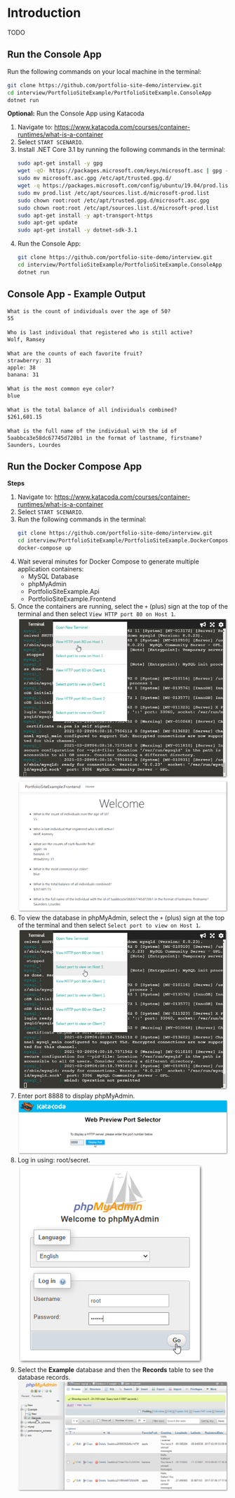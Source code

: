 # Introduction

TODO

## Run the Console App

Run the following commands on your local machine in the terminal:
```bash
git clone https://github.com/portfolio-site-demo/interview.git
cd interview/PortfolioSiteExample/PortfolioSiteExample.ConsoleApp
dotnet run
```

**Optional:** Run the Console App using Katacoda
1. Navigate to: https://www.katacoda.com/courses/container-runtimes/what-is-a-container
2. Select `START SCENARIO`.
3. Install .NET Core 3.1 by running the following commands in the terminal:
	```bash
	sudo apt-get install -y gpg
	wget -qO- https://packages.microsoft.com/keys/microsoft.asc | gpg --dearmor > microsoft.asc.gpg
	sudo mv microsoft.asc.gpg /etc/apt/trusted.gpg.d/
	wget -q https://packages.microsoft.com/config/ubuntu/19.04/prod.list
	sudo mv prod.list /etc/apt/sources.list.d/microsoft-prod.list
	sudo chown root:root /etc/apt/trusted.gpg.d/microsoft.asc.gpg
	sudo chown root:root /etc/apt/sources.list.d/microsoft-prod.list
	sudo apt-get install -y apt-transport-https
	sudo apt-get update
	sudo apt-get install -y dotnet-sdk-3.1
	```
4. Run the Console App:
	```bash
	git clone https://github.com/portfolio-site-demo/interview.git
	cd interview/PortfolioSiteExample/PortfolioSiteExample.ConsoleApp
	dotnet run
	```

## Console App - Example Output

```
What is the count of individuals over the age of 50?
55

Who is last individual that registered who is still active?
Wolf, Ramsey

What are the counts of each favorite fruit?
strawberry: 31
apple: 38
banana: 31

What is the most common eye color?
blue

What is the total balance of all individuals combined?
$261,601.15

What is the full name of the individual with the id of 5aabbca3e58dc67745d720b1 in the format of lastname, firstname?
Saunders, Lourdes
```

## Run the Docker Compose App

**Steps**
1. Navigate to: https://www.katacoda.com/courses/container-runtimes/what-is-a-container
2. Select `START SCENARIO`.
3. Run the following commands in the terminal:
	```bash
	git clone https://github.com/portfolio-site-demo/interview.git
	cd interview/PortfolioSiteExample/PortfolioSiteExample.DockerComposeApp
	docker-compose up
	```
4. Wait several minutes for Docker Compose to generate multiple application containers:
   - MySQL Database
   - phpMyAdmin
   - PortfolioSiteExample.Api
   - PortfolioSiteExample.Frontend
5. Once the containers are running, select the `+` (plus) sign at the top of the terminal and then select `View HTTP port 80 on Host 1`.
   ![](DockerComposeAppScreenshot1.png)
   ![](DockerComposeAppScreenshot6.png)
6. To view the database in phpMyAdmin, select the `+` (plus) sign at the top of the terminal and then select `Select port to view on Host 1`.
   ![](DockerComposeAppScreenshot2.png)
7. Enter port 8888 to display phpMyAdmin.
   ![](DockerComposeAppScreenshot3.png)
8. Log in using: root/secret.
   ![](DockerComposeAppScreenshot4.png)
9. Select the **Example** database and then the **Records** table to see the database records.
   ![](DockerComposeAppScreenshot5.png)
